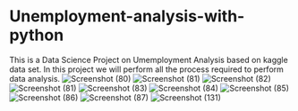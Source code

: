 # Unemployment-analysis-with-python
This is a Data Science Project on Umemployment Analysis based on kaggle data set. 
In this project we will perform all the process required to perform data analysis.
![Screenshot (80)](https://user-images.githubusercontent.com/105009323/234888691-5ac1cf60-634b-469f-af08-072b130980ba.png)
![Screenshot (81)](https://user-images.githubusercontent.com/105009323/234887377-2d1d1bed-9551-489f-963d-1db56d398cff.png)
![Screenshot (82)](https://user-images.githubusercontent.com/105009323/234888739-a32938bf-be3a-4af7-936b-5099345c1600.png)
![Screenshot (81)](https://user-images.githubusercontent.com/105009323/234888726-b5147f13-765f-49aa-ba87-fb9f94c065f8.png)
![Screenshot (83)](https://user-images.githubusercontent.com/105009323/234888758-668e12bc-9204-481f-a5b2-446db1ab4d88.png)
![Screenshot (84)](https://user-images.githubusercontent.com/105009323/234888765-43ee5b1c-8a9a-44d3-92f9-d0cdf9f0a0c9.png)
![Screenshot (85)](https://user-images.githubusercontent.com/105009323/234888774-5cba9f76-872f-4378-a193-34e9c4ed8876.png)
![Screenshot (86)](https://user-images.githubusercontent.com/105009323/234888782-12894fa2-63c3-47ee-a6b0-fa39ecbc00af.png)
![Screenshot (87)](https://user-images.githubusercontent.com/105009323/234888799-cf533f31-ad02-455b-a746-0375d6c1ba3d.png)
![Screenshot (131)](https://user-images.githubusercontent.com/105009323/234888826-795d4137-090a-48e1-9e5d-d1c70ad0aef1.png)
